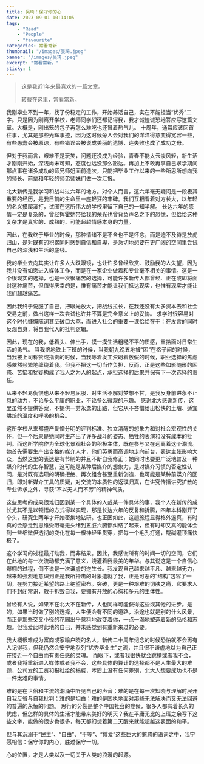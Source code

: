```yaml
---
title: 吴琦：保守你的心
date: 2023-09-01 10:14:05
tags: 
	- "Read"
	- "People"
	- "favourite"
categories: 常看常新
thumbnail: "/images/吴琦.jpeg"
banner: "/images/吴琦.jpeg"
excerpt: "常看常新。"
sticky: 1
---
```


> 这是我近1年来最喜欢的一篇文章。
> 
> 转载在这里，常看常新。



我刚毕业不到一年，找了份稳定的工作，开始养活自己，实在不能担当“优秀”二字。只是因为刚离开学校，老师同学们还都记得我，我才诚惶诚恐地答应写这篇文章。大概是，刚出笼的包子再怎么难吃也还冒着热气儿。 十周年，通常应该回首往事，尤其是那些光辉事迹，因为这时候旁人会对我们的洋洋得意变得宽容一些，有些愚蠢会被原谅，有些错误会被说成美丽的遗憾，连失败也成了成功之母。

但对于我而言，艰难不是玩笑，问题还没成为经验，青春不能太云淡风轻，新生活才刚刚开始，深浅尚未可知，态度也远没那么豁达。再加上不敢再拿自己求学期间那点事在诸多成功的师兄师姐面前造次，只能把毕业工作以来的一些所思所想向我的师长、前辈和年轻的师弟师妹们做一次汇报。

北大新传是我学习和战斗过六年的地方。对个人而言，这六年毫无疑问是一段极其重要的经历，是我目前的生命里一座轻狂的丰碑。我们互相看着对方长大，以年轻的名义摸爬滚打，试图在这所伟大的学校里留下自己的一知半解。 长达六年的感情一定是复杂的，曾经挥霍她带给我的荣光也曾背负声名之下的恐慌，但恰恰这种复杂才是真实的、成熟的、可能超越情感本身的力量。

因此，在我终于毕业的时候，那种情绪不是不舍也不是怀念，而是迫不及待是放虎归山，是对既有的积累同时感到自信和自卑，是急切地想要在更广阔的空间里尝试自己的深浅和生活的底线。

我的毕业去向其实让许多人大跌眼镜，也让许多曾经欣赏、鼓励我的人失望，因为我并没有如愿进入媒体工作，而是在一家企业做着和专业毫不相关的事情。这是一个很现实的选择，也是一次很痛苦的选择，可能许多新传人都曾经、正在或即将面对这种痛苦，但值得庆幸的是，惟有痛苦才能让我们抵达现实，也惟有现实才能让我们超越痛苦。

因此我终于说服了自己，把眼光放大，把战线拉长，在我还没有太多资本去和社会交易之前，做出这样一次尝试也许并不算是完全意义上的妥协。 求学时很容易对这个时代慷慨陈词甚至破口大骂，而进入社会的重要一课恰恰在于：在发言的同时反观自身，将自我代入的批判逻辑。

因此，现在的我，低着头、伸出手，摸一摸生活粗糙不平的质感，重拾面对日常生活的勇气。 当我挤地铁上下班的时候，当我朝九晚五地被“困”在格子间的时候，当我被上司称赞或指责的时候，当我等着发工资盼着放假的时候，职业选择的焦虑感依然频繁地缠绕着我。但我不把这一切当作负担，反而，正是这些如影随形的困惑、苦恼和犹疑构成了我人之为人的起点，承担选择的后果并保有下一次选择的责任。

从来不轻易仇恨也从来不轻易屈服，对生活不解对梦想不甘，是我反身前进永不止息的动力，不论多么平庸的职业，不论多么微观的乐趣。 感谢北大感谢新传，这里虽然不提供答案，不提供一劳永逸的出路，但它从不吝惜给出松快的土壤、适宜烘焙的温度和呼吸的机会。

这所学校从来都盛产爱憎分明的评判标准、独立清醒的想象力和对社会宏观性的关怀，但一个后果是她同时生产出了许多战斗的姿态、牺牲的表演和没有成本的批判。而这所学院作为全球化景观社会的积极主体，既在参与又在远离着这个潮流。她首先需要生产出合格的媒介人才，他们英勇而高调地走向前台，表达主张影响大众，当然这里的表达是有节制的并且不断自我修正；她同时也要更广泛地普及一种媒介时代的生存智慧，这可能是某种后媒介的想象力，是对媒介习惯的否定性认同，是对既有选项的明确拒绝、再次组合甚至重新创造，也可能是某种前媒介的回归，即对新媒介工具的质疑，对交流的本质性的返璞归真，在讲究传播讲究扩散的专业诉求之外，寻获“不以无人而不芳”的精神气质。

 这些思考的成果很难归因到某一个具体的人或某一件具体的事，我个人在新传的成长尤其不是以顿悟的方式得以实现，那是长达六年的反复和折腾，四年本科刚开了个头，研究生两年才开始密集地钻研。也正因如此，这趟旅程显得格外逼真，有时真的会感觉到思维受阻毫无头绪到五脏六腑都纠结了起来，但有时却又真的能体会到一些细微但透彻的变化在每一根神经里贯穿，把每一个毛孔打通，醍醐灌顶痛快极了。

这个学习的过程最打动我，而非结果。因此，我感谢所有的时间一切的空间，它们在此地的每一次流动都充满了意义，浇灌着我最美的年华。与其说这是一个自信心爆棚的过程，倒不说是一次谦虚的逆生长。我发现自己越来越平凡、越来越无力，越来越强烈地意识到正是我所抨击的对象造就了我，正是可恶的“结构”包容了一切，在努力接近希望的路上绝望密布。突破，更是一种艰难的切肤之痛，它要求人们不封闭常识，敢于拆毁自我，要拥有开放的心胸和多元的主体性。

 曾经有人说，如果不在北大不在新传，人也同样可能获得这些或其他的进步。是的，如果当时做了别的选择，人生便会有不同的道路，沿途也就是别的什么风景，而正是那些交叉小径的花园出乎意料地改变着你，一点一滴地塑造着新的品格和志趣。但我爱此时此地的自己，并未感觉到有重新来过的必要。

我大概很难成为富商或家喻户晓的名人，新传二十周年纪念的时候恐怕就不会再有人记得我，但我仍然会安宁地忝列“优秀毕业生”之流，并且很不谦虚地以为自己正在接近一个自由而有责任感的灵魂。 而眼下，或者我很快就会跳槽或者我不会，或者我将重新进入媒体或者我不会，这些具体的算计的选择都不是人生最大的难题，公司发的工资和报社给的稿费，本质上没有任何差别，北大人想要成功也不是一件太难的事情。

难的是在世俗和主流的潮涌中听见自己的声音；难的是在每一次知晓与理解时展开自我反省与自我批判；难的是坦白；难的是固执地面对那些无法解决而又无法回避的普遍的永恒的问题。 思行的分裂是整个中国社会的症候，很多人都有着长久的忧虑，但怎样的具体的生活才能带来美好的明天？我在平庸无比的上班之余写下这些文字，能做的很少也很多，每天都幻想着第二天醒来就能超越这表面的和平。

但与其沉溺于“民主”、“自由”、“平等”、“博爱”这些巨大的魅惑的语词之中，我宁愿相信：保守你的内心，胜过保守一切。

心的位置，才是人类以及一切关于人类的浪漫的起源。
